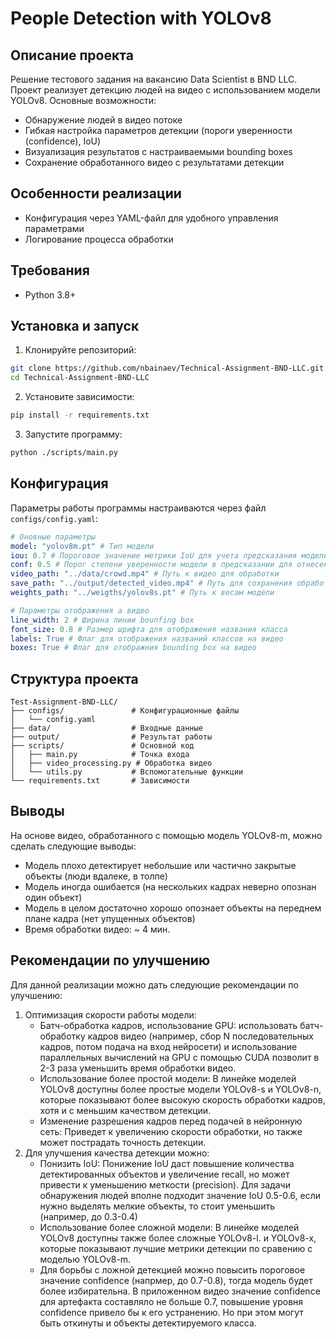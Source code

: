 # People Detection with YOLOv8

## Описание проекта

Решение тестового задания на вакансию Data Scientist в BND LLC. Проект реализует детекцию людей на видео с использованием модели  YOLOv8. Основные возможности:

- Обнаружение людей в видео потоке
- Гибкая настройка параметров детекции (пороги уверенности (confidence), IoU)
- Визуализация результатов с настраиваемыми bounding boxes
- Сохранение обработанного видео с результатами детекции

## Особенности реализации

- Конфигурация через YAML-файл для удобного управления параметрами
- Логирование процесса обработки

## Требования

- Python 3.8+
## Установка и запуск

1. Клонируйте репозиторий:
```bash
git clone https://github.com/nbainaev/Technical-Assignment-BND-LLC.git
cd Technical-Assignment-BND-LLC
```

2. Установите зависимости:
```bash
pip install -r requirements.txt
```

3. Запустите программу:
```bash
python ./scripts/main.py
```

## Конфигурация

Параметры работы программы настраиваются через файл `configs/config.yaml`:

```yaml
# Оновные параметры
model: "yolov8m.pt" # Тип модели
iou: 0.7 # Пороговое значение метрики IoU для учета предсказания модели
conf: 0.5 # Порог степени уверенности модели в предсказании для отнесения к предсказываемому классу
video_path: "../data/crowd.mp4" # Путь к видео для обработки
save_path: "../output/detected_video.mp4" # Путь для сохранения обработанного видео
weights_path: "../weigths/yolov8s.pt" # Путь к весам модели

# Параметры отображения а видео
line_width: 2 # Ширина линии bounfing box
font_size: 0.8 # Размер шрифта для отображения названия класса
labels: True # Флаг для отображения названий классов на видео
boxes: True # Флаг для отображния bounding box на видео
```


## Структура проекта

```
Test-Assignment-BND-LLC/
├── configs/               # Конфигурационные файлы
│   └── config.yaml
├── data/                  # Входные данные
├── output/                # Результат работы
├── scripts/               # Основной код
│   ├── main.py            # Точка входа
│   ├── video_processing.py # Обработка видео
│   └── utils.py           # Вспомогательные функции
└── requirements.txt       # Зависимости
```

## Выводы

На основе видео, обработанного с помощью модель YOLOv8-m, можно сделать следующие выводы:
- Модель плохо детектирует небольшие или частично закрытые объекты (люди вдалеке, в толпе)
- Модель иногда ошибается (на нескольких кадрах неверно опознан один объект)
- Модель в целом достаточно хорошо опознает объекты на переднем плане кадра (нет упущенных объектов)
- Время обработки видео: ~ 4 мин.

## Рекомендации по улучшению

Для данной реализации можно дать следующие рекомендации по улучшению:
1. Оптимизация скорости работы модели:
	- Батч-обработка кадров, использование GPU: использовать батч-обработку кадров видео (например, сбор N последовательных кадров, потом подача на вход нейросети) и использование параллельных вычислений на GPU с помощью CUDA позволит в 2-3 раза уменьшить время обработки видео.
	- Использование более простой модели: В линейке моделей YOLOv8 доступны более простые модели YOLOv8-s и YOLOv8-n, которые показывают более высокую скорость обработки кадров, хотя и с меньшим качеством детекции.
	- Изменение разрешения кадров перед подачей в нейронную сеть: Приведет к увеличению скорости обработки, но также может пострадать точность детекции.
2. Для улучшения качества детекции можно:
	- Понизить IoU: Понижение IoU даст повышение количества детектированных объектов и увеличение recall, но может привести к уменьшению меткости (precision). Для задачи обнаружения людей вполне подходит значение IoU 0.5-0.6, если нужно выделять мелкие объекты, то стоит уменьшить (например, до 0.3-0.4)
	- Использование более сложной модели: В линейке моделей YOLOv8 доступны также более сложные YOLOv8-l. и YOLOv8-x, которые показывают лучшие метрики детекции по сравению с моделью YOLOv8-m. 
	- Для борьбы с ложной детекцией можно повысить пороговое значение confidence (напрмер, до 0.7-0.8), тогда модель будет более избирательна. В приложенном видео значение confidence для артефакта составляло не больше 0.7, повышение уровня confidence привело бы к его устранению. Но при этом могут быть откинуты и объекты детектируемого класса.